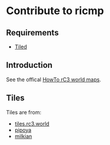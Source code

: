 # Contribute to ricmp

## Requirements

* [Tiled](https://www.mapeditor.org/)

## Introduction

See the offical [HowTo rC3 world maps](https://howto.rc3.world/maps.html).

## Tiles

Tiles are from:

* [tiles.rc3.world](https://tiles.rc3.world/)
* [pipoya](https://pipoya.itch.io/)
* [milkian](https://www.deviantart.com/milkian)
